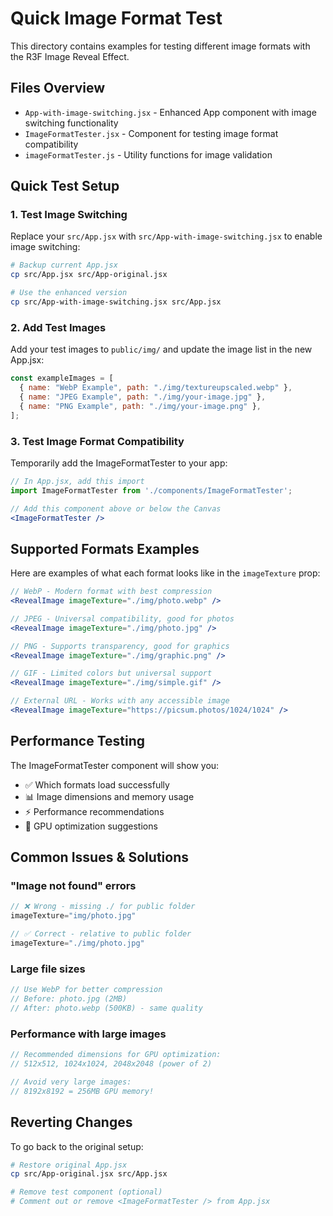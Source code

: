 # Quick Image Format Test

This directory contains examples for testing different image formats with the R3F Image Reveal Effect.

## Files Overview

- `App-with-image-switching.jsx` - Enhanced App component with image switching functionality
- `ImageFormatTester.jsx` - Component for testing image format compatibility
- `imageFormatTester.js` - Utility functions for image validation

## Quick Test Setup

### 1. Test Image Switching

Replace your `src/App.jsx` with `src/App-with-image-switching.jsx` to enable image switching:

```bash
# Backup current App.jsx
cp src/App.jsx src/App-original.jsx

# Use the enhanced version
cp src/App-with-image-switching.jsx src/App.jsx
```

### 2. Add Test Images

Add your test images to `public/img/` and update the image list in the new App.jsx:

```jsx
const exampleImages = [
  { name: "WebP Example", path: "./img/textureupscaled.webp" },
  { name: "JPEG Example", path: "./img/your-image.jpg" },
  { name: "PNG Example", path: "./img/your-image.png" },
];
```

### 3. Test Image Format Compatibility

Temporarily add the ImageFormatTester to your app:

```jsx
// In App.jsx, add this import
import ImageFormatTester from './components/ImageFormatTester';

// Add this component above or below the Canvas
<ImageFormatTester />
```

## Supported Formats Examples

Here are examples of what each format looks like in the `imageTexture` prop:

```jsx
// WebP - Modern format with best compression
<RevealImage imageTexture="./img/photo.webp" />

// JPEG - Universal compatibility, good for photos  
<RevealImage imageTexture="./img/photo.jpg" />

// PNG - Supports transparency, good for graphics
<RevealImage imageTexture="./img/graphic.png" />

// GIF - Limited colors but universal support
<RevealImage imageTexture="./img/simple.gif" />

// External URL - Works with any accessible image
<RevealImage imageTexture="https://picsum.photos/1024/1024" />
```

## Performance Testing

The ImageFormatTester component will show you:
- ✅ Which formats load successfully
- 📊 Image dimensions and memory usage
- ⚡ Performance recommendations
- 🎯 GPU optimization suggestions

## Common Issues & Solutions

### "Image not found" errors
```jsx
// ❌ Wrong - missing ./ for public folder
imageTexture="img/photo.jpg"

// ✅ Correct - relative to public folder
imageTexture="./img/photo.jpg"
```

### Large file sizes
```jsx
// Use WebP for better compression
// Before: photo.jpg (2MB)
// After: photo.webp (500KB) - same quality
```

### Performance with large images
```jsx
// Recommended dimensions for GPU optimization:
// 512x512, 1024x1024, 2048x2048 (power of 2)

// Avoid very large images:
// 8192x8192 = 256MB GPU memory!
```

## Reverting Changes

To go back to the original setup:

```bash
# Restore original App.jsx
cp src/App-original.jsx src/App.jsx

# Remove test component (optional)
# Comment out or remove <ImageFormatTester /> from App.jsx
```